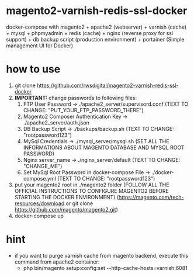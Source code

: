 # magento2-varnish-redis-ssl-docker

docker-compose with magento2 + apache2 (webserver) + varnish (cache) + mysql + phpmyadmin + redis (cache) + nginx (reverse proxy for ssl support) + db backup script (production environment) + portainer (Simple management UI for Docker)

# how to use

1. git clone https://github.com/rwsdigital/magento2-varnish-redis-ssl-docker
2. **IMPORTANT:** change passwords to following files:
	1. FTP User Password -> ./apache2_server/supervisord.conf (TEXT TO CHANGE: "PUT_YOUR_FTP_PASSWORD_THERE")
	2. Magento2 Composer Authentication Key -> ./apache2_server/auth.json
	3. DB Backup Script -> ./backups/backup.sh (TEXT TO CHANGE: "rootpassword123")
	4. MySql Credentials -> ./mysql_server/mysql.sh (SET ALL THE INFORMATIONS ABOUT MAGENTO DATABASE AND MYSQL ROOT PASSWORD)
	5. Nginx server_name -> ./nginx_server/default (TEXT TO CHANGE: "CHANGE_ME")
	6. Set MySql Root Password in docker-compose File -> ./docker-compose.yml (TEXT TO CHANGE: "rootpassword123")
3. put your magento2 root in  ./magento2 folder (FOLLOW ALL THE OFFICIAL INSTRUCTIONS TO CONFIGURE MAGENTO2 BEFORE STARTING THE DOCKER ENVIRONMENT) (https://magento.com/tech-resources/download or git clone https://github.com/magento/magento2.git)
4. docker-compose up

# hint

* if you want to purge varnish cache from magento backend, execute this command from apache2 container:
  * php bin/magento setup:config:set --http-cache-hosts=varnish:6081
